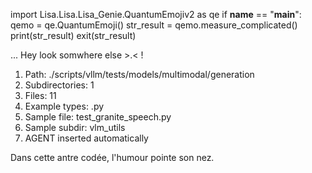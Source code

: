 
import Lisa.Lisa.Lisa_Genie.QuantumEmojiv2 as qe
if __name__ == "__main__":
  qemo = qe.QuantumEmoji()
  str_result = qemo.measure_complicated()
  print(str_result)
  exit(str_result)

... Hey look somwhere else >.< !

1. Path: ./scripts/vllm/tests/models/multimodal/generation
2. Subdirectories: 1
3. Files: 11
4. Example types: .py
5. Sample file: test_granite_speech.py
6. Sample subdir: vlm_utils
7. AGENT inserted automatically

Dans cette antre codée, l'humour pointe son nez.
